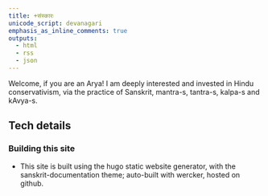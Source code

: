 ```yaml
---    
title: +संस्कारः  
unicode_script: devanagari  
emphasis_as_inline_comments: true  
outputs:
  - html
  - rss
  - json
---    
```


Welcome, if you are an Arya! I am deeply interested and invested in Hindu conservativism, via the practice of Sanskrit, mantra-s, tantra-s, kalpa-s and kAvya-s.

## Tech details
### Building this site
- This site is built using the hugo static website generator, with the sanskrit-documentation theme; auto-built with wercker, hosted on github.
